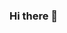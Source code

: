 ### Hi there 👋

<!--
**Lintachung/Lintachung** is a ✨ _special_ ✨ repository because its `README.md` (this file) appears on your GitHub profile.

Here are some ideas to get you started:

- 🔭 I’m currently working on Softtek
- 🌱 I’m currently learning Github
- 👯 I’m looking to collaborate on a new proyect
- 🤔 I’m looking for help with Github
- 💬 Ask me about ...
- 📫 How to reach me: james.falcon@softtek.com
- 😄 Pronouns: ...
- ⚡ Fun fact: ...
-->
